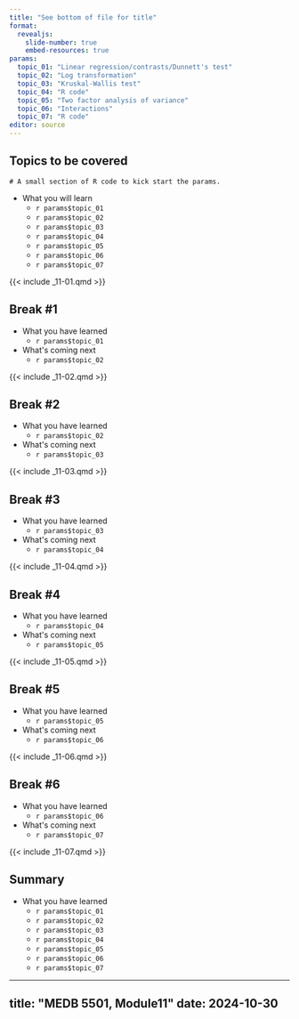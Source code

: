 ```yaml
---
title: "See bottom of file for title"
format: 
  revealjs:
    slide-number: true
    embed-resources: true
params:
  topic_01: "Linear regression/contrasts/Dunnett's test"
  topic_02: "Log transformation"
  topic_03: "Kruskal-Wallis test"
  topic_04: "R code"
  topic_05: "Two factor analysis of variance"
  topic_06: "Interactions"
  topic_07: "R code"
editor: source
---
```


## Topics to be covered

```{r}
# A small section of R code to kick start the params.
```

-   What you will learn
    -   `r params$topic_01`
    -   `r params$topic_02`
    -   `r params$topic_03`
    -   `r params$topic_04`
    -   `r params$topic_05`
    -   `r params$topic_06`
    -   `r params$topic_07`

{{< include _11-01.qmd >}}

## Break #1

-   What you have learned
    -   `r params$topic_01`
-   What's coming next
    -   `r params$topic_02`

{{< include _11-02.qmd >}}

## Break #2

-   What you have learned
    -   `r params$topic_02`
-   What's coming next
    -   `r params$topic_03`

{{< include _11-03.qmd >}}

## Break #3

-   What you have learned
    -   `r params$topic_03`
-   What's coming next
    -   `r params$topic_04`

{{< include _11-04.qmd >}}

## Break #4

-   What you have learned
    -   `r params$topic_04`
-   What's coming next
    -   `r params$topic_05`

{{< include _11-05.qmd >}}

## Break #5

-   What you have learned
    -   `r params$topic_05`
-   What's coming next
    -   `r params$topic_06`

{{< include _11-06.qmd >}}

## Break #6

-   What you have learned
    -   `r params$topic_06`
-   What's coming next
    -   `r params$topic_07`

{{< include _11-07.qmd >}}

## Summary
-   What you have learned
    -   `r params$topic_01`
    -   `r params$topic_02`
    -   `r params$topic_03`
    -   `r params$topic_04`
    -   `r params$topic_05`
    -   `r params$topic_06`
    -   `r params$topic_07`

<!---
      You have to put the title down 
      here to override the titles of
      all the include files.
--->

---
title: "MEDB 5501, Module11"
date: 2024-10-30
---